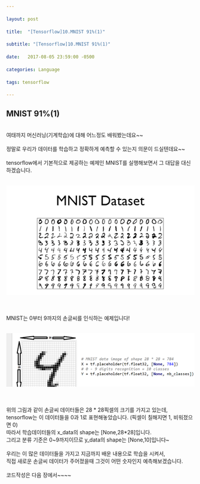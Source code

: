 ```yaml
---

layout: post

title:  "[Tensorflow]10.MNIST 91%(1)"

subtitle: "[Tensorflow]10.MNIST 91%(1)"

date:   2017-08-05 23:59:00 -0500

categories: Language

tags: tensorflow

---
```


## MNIST 91%(1)

<br>
여태까지 머신러닝(기계학습)에 대해 어느정도 배워봤는데요~~
<br>
<br>
정말로 우리가 데이터를 학습하고 정확하게 예측할 수 있는지 의문이 드실텐데요~~
<br>
<br>
tensorflow에서 기본적으로 제공하는 예제인 MNIST를 실행해보면서 그 대답을 대신하겠습니다.

<br>
<br>

![image](/image/tensorflow_img/mn1.png)

<br>
<br>
MNIST는 0부터 9까지의 손글씨를 인식하는 예제입니다!
<br>
<br>

![image](/image/tensorflow_img/mn2.png)

<br>
<br>
위의 그림과 같이 손글씨 데이터들은 28 * 28픽셀의 크기를 가지고 있는데,
<br>
tensorflow는 이 데이터들을 0과 1로 표현해놓았습니다. (픽셀이 칠해지면 1, 비워졌으면 0)
<br>
따라서 학습데이터들의 x_data의 shape는 [None,28*28]입니다. 
<br>
그리고 분류 기준은 0~9까지이므로 y_data의 shape는 [None,10]입니다~
<br>
<br>
우리는 이 많은 데이터들을 가지고 지금까지 배운 내용으로 학습을 시켜서, 
<br>
직접 새로운 손글씨 데이터가 주어졌을때 그것이 어떤 숫자인지 예측해보겠습니다.
<br>
<br>
코드작성은 다음 장에서~~~~

